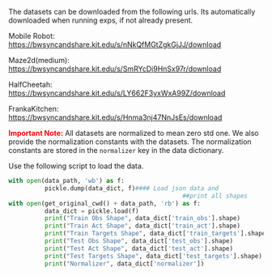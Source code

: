 The datasets can be downloaded from the following urls. Its automatically downloaded when running exps, if not
already present.

Mobile Robot: https://bwsyncandshare.kit.edu/s/nNkQfMGtZgkGjJJ/download

Maze2d(medium): https://bwsyncandshare.kit.edu/s/SmRYcDj9HnSx97r/download

HalfCheetah: https://bwsyncandshare.kit.edu/s/LY662F3yxWxA99Z/download

FrankaKitchen: https://bwsyncandshare.kit.edu/s/Hnma3nj47NnJsEs/download

**<span style="color:red;">Important Note:</span>** All datasets are normalized to mean zero std one. We also provide the normalization constants with the datasets. The normalization constants are stored in the `normalizer` key in the data dictionary.

Use the following script to load the data.

```python
with open(data_path, 'wb') as f:     
          pickle.dump(data_dict, f)#### Load json data and
                                                ##print all shapes
with open(get_original_cwd() + data_path, 'rb') as f:     
          data_dict = pickle.load(f)     
          print("Train Obs Shape", data_dict['train_obs'].shape) 
          print("Train Act Shape", data_dict['train_act'].shape)
          print("Train Targets Shape", data_dict['train_targets'].shape)
          print("Test Obs Shape", data_dict['test_obs'].shape) 
          print("Test Act Shape", data_dict['test_act'].shape)
          print("Test Targets Shape", data_dict['test_targets'].shape) 
          print("Normalizer", data_dict['normalizer'])
```
